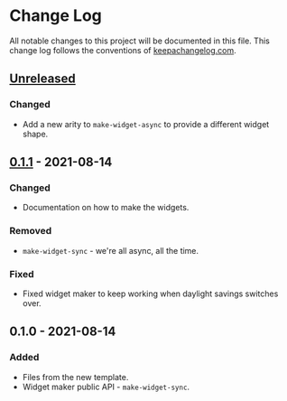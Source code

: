 # Change Log
All notable changes to this project will be documented in this file. This change log follows the conventions of [keepachangelog.com](http://keepachangelog.com/).

## [Unreleased]
### Changed
- Add a new arity to `make-widget-async` to provide a different widget shape.

## [0.1.1] - 2021-08-14
### Changed
- Documentation on how to make the widgets.

### Removed
- `make-widget-sync` - we're all async, all the time.

### Fixed
- Fixed widget maker to keep working when daylight savings switches over.

## 0.1.0 - 2021-08-14
### Added
- Files from the new template.
- Widget maker public API - `make-widget-sync`.

[Unreleased]: https://github.com/your-name/hyperpush/compare/0.1.1...HEAD
[0.1.1]: https://github.com/your-name/hyperpush/compare/0.1.0...0.1.1
